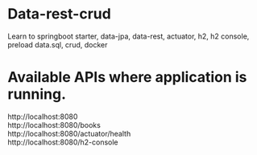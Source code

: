# Data-rest-crud

Learn to springboot starter, data-jpa, data-rest, actuator, h2, h2 console, preload data.sql, crud, docker <br/>

# Available APIs where application is running.

http://localhost:8080 <br/>
http://localhost:8080/books <br/>
http://localhost:8080/actuator/health <br/>
http://localhost:8080/h2-console <br/>
